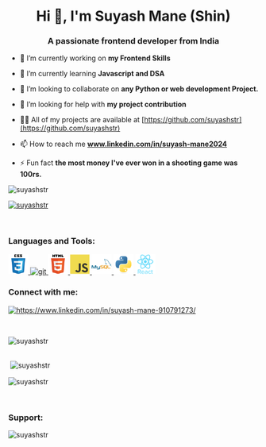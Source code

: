 <h1 align="center">Hi 👋, I'm Suyash Mane (Shin)</h1>
<h3 align="center">A passionate frontend developer from India</h3>


- 🔭 I’m currently working on **my Frontend Skills**

- 🌱 I’m currently learning **Javascript and DSA**

- 👯 I’m looking to collaborate on **any Python or web development Project.**

- 🤝 I’m looking for help with **my project contribution**

- 👨‍💻 All of my projects are available at [https://github.com/suyashstr](https://github.com/suyashstr)

- 📫 How to reach me **www.linkedin.com/in/suyash-mane2024**

- ⚡ Fun fact **the most money I've ever won in a shooting game was 100rs.**
<p align="left"> <img src="https://komarev.com/ghpvc/?username=suyashstr&label=Profile%20views&color=0e75b6&style=flat" alt="suyashstr" /> </p>

<p align="left"> <a href="https://github.com/ryo-ma/github-profile-trophy"><img src="https://github-profile-trophy.vercel.app/?username=suyashstr" alt="suyashstr" /></a> </p><br>


<h3 align="left">Languages and Tools:</h3>
<p align="left"> <a href="https://www.w3schools.com/css/" target="_blank" rel="noreferrer"> <img src="https://raw.githubusercontent.com/devicons/devicon/master/icons/css3/css3-original-wordmark.svg" alt="css3" width="40" height="40"/> </a> <a href="https://git-scm.com/" target="_blank" rel="noreferrer"> <img src="https://www.vectorlogo.zone/logos/git-scm/git-scm-icon.svg" alt="git" width="40" height="40"/> </a> <a href="https://www.w3.org/html/" target="_blank" rel="noreferrer"> <img src="https://raw.githubusercontent.com/devicons/devicon/master/icons/html5/html5-original-wordmark.svg" alt="html5" width="40" height="40"/> </a> <a href="https://developer.mozilla.org/en-US/docs/Web/JavaScript" target="_blank" rel="noreferrer"> <img src="https://raw.githubusercontent.com/devicons/devicon/master/icons/javascript/javascript-original.svg" alt="javascript" width="40" height="40"/> </a> <a href="https://www.mysql.com/" target="_blank" rel="noreferrer"> <img src="https://raw.githubusercontent.com/devicons/devicon/master/icons/mysql/mysql-original-wordmark.svg" alt="mysql" width="40" height="40"/> </a> <a href="https://www.python.org" target="_blank" rel="noreferrer"> <img src="https://raw.githubusercontent.com/devicons/devicon/master/icons/python/python-original.svg" alt="python" width="40" height="40"/> </a> <a href="https://reactjs.org/" target="_blank" rel="noreferrer"> <img src="https://raw.githubusercontent.com/devicons/devicon/master/icons/react/react-original-wordmark.svg" alt="react" width="40" height="40"/> </a> </p>

<h3 align="left">Connect with me:</h3>
<p align="left">
<a href="https://linkedin.com/in/https://www.linkedin.com/in/suyash-mane-910791273/" target="blank"><img align="center" src="https://raw.githubusercontent.com/rahuldkjain/github-profile-readme-generator/master/src/images/icons/Social/linked-in-alt.svg" alt="https://www.linkedin.com/in/suyash-mane-910791273/" height="30" width="40" /></a>
</p><br>

<p><img align="left" src="https://github-readme-stats.vercel.app/api/top-langs?username=suyashstr&show_icons=true&locale=en&layout=compact" alt="suyashstr" /></p><br><br>

<p>&nbsp;<img align="center" src="https://github-readme-stats.vercel.app/api?username=suyashstr&show_icons=true&locale=en" alt="suyashstr" /></p>

<p><img align="center" src="https://github-readme-streak-stats.herokuapp.com/?user=suyashstr&" alt="suyashstr" /></p><br>

<h3 align="left">Support:</h3>
<p><a href="https://www.buymeacoffee.com/suyashstr"> <img align="left" src="https://cdn.buymeacoffee.com/buttons/v2/default-yellow.png" height="50" width="210" alt="suyashstr" /></a></p><br><br>
